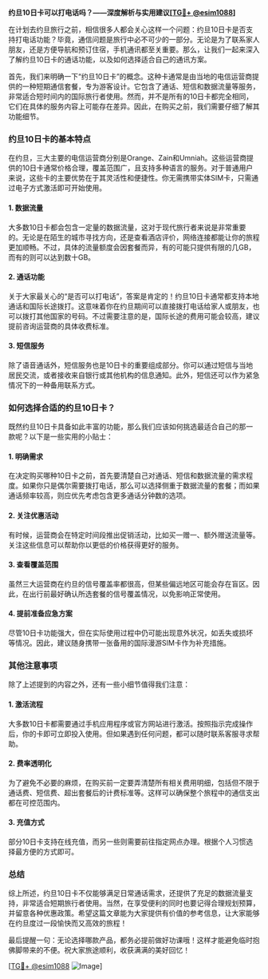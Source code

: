 **约旦10日卡可以打电话吗？——深度解析与实用建议[[TG💪+ @esim1088](https://t.me/s/esim1088)]**

在计划去约旦旅行之前，相信很多人都会关心这样一个问题：约旦10日卡是否支持打电话功能？毕竟，通信问题是旅行中必不可少的一部分。无论是为了联系家人朋友，还是方便导航和预订住宿，手机通讯都至关重要。那么，让我们一起来深入了解约旦10日卡的通话功能，以及如何选择适合自己的通讯方案。

首先，我们来明确一下“约旦10日卡”的概念。这种卡通常是由当地的电信运营商提供的一种短期通信套餐，专为游客设计。它包含了通话、短信和数据流量等服务，非常适合短时间内的国际旅行者使用。然而，并不是所有的10日卡都完全相同，它们在具体的服务内容上可能存在差异。因此，在购买之前，我们需要仔细了解其功能细节。

### **约旦10日卡的基本特点**

在约旦，三大主要的电信运营商分别是Orange、Zain和Umniah。这些运营商提供的10日卡通常价格合理，覆盖范围广，且支持多种语言的服务。对于普通用户来说，这些卡的主要优势在于其灵活性和便捷性。你无需携带实体SIM卡，只需通过电子方式激活即可开始使用。

#### **1. 数据流量**
大多数10日卡都会包含一定量的数据流量，这对于现代旅行者来说是非常重要的。无论是在陌生的城市寻找方向，还是查看酒店评价，网络连接都能让你的旅程更加顺畅。不过，具体的流量额度会因套餐而异，有的可能只提供有限的几GB，而有的则可以达到数十GB。

#### **2. 通话功能**
关于大家最关心的“是否可以打电话”，答案是肯定的！约旦10日卡通常都支持本地通话和国际长途拨打。这意味着你在约旦期间可以直接拨打电话给家人或朋友，也可以拨打其他国家的号码。不过需要注意的是，国际长途的费用可能会较高，建议提前咨询运营商的具体收费标准。

#### **3. 短信服务**
除了语音通话外，短信服务也是10日卡的重要组成部分。你可以通过短信与当地居民交流，或者接收来自银行或其他机构的信息通知。此外，短信还可以作为紧急情况下的一种备用联系方式。

### **如何选择合适的约旦10日卡？**

既然约旦10日卡具备如此丰富的功能，那么我们应该如何挑选最适合自己的那一款呢？以下是一些实用的小贴士：

#### **1. 明确需求**
在决定购买哪种10日卡之前，首先要清楚自己对通话、短信和数据流量的需求程度。如果你只是偶尔需要拨打电话，那么可以选择侧重于数据流量的套餐；而如果通话频率较高，则应优先考虑包含更多通话分钟数的选项。

#### **2. 关注优惠活动**
有时候，运营商会在特定时间段推出促销活动，比如买一赠一、额外赠送流量等。关注这些信息可以帮助你以更低的价格获得更好的服务。

#### **3. 查看覆盖范围**
虽然三大运营商在约旦的信号覆盖率都很高，但某些偏远地区可能会存在盲区。因此，在出行前最好确认所选套餐的信号覆盖情况，以免影响正常使用。

#### **4. 提前准备应急方案**
尽管10日卡功能强大，但在实际使用过程中仍可能出现意外状况，如丢失或损坏等情况。因此，建议随身携带一张备用的国际漫游SIM卡作为补充措施。

### **其他注意事项**

除了上述提到的内容之外，还有一些小细节值得我们注意：

#### **1. 激活流程**
大多数10日卡都需要通过手机应用程序或官方网站进行激活。按照指示完成操作后，你的卡即可立即投入使用。但如果遇到任何问题，都可以随时联系客服寻求帮助。

#### **2. 费率透明化**
为了避免不必要的麻烦，在购买前一定要弄清楚所有相关费用明细，包括但不限于通话费、短信费、超出套餐后的计费标准等。这样可以确保整个旅程中的通信支出都在可控范围内。

#### **3. 充值方式**
部分10日卡支持在线充值，而另一些则需要前往指定网点办理。根据个人习惯选择最方便的方式即可。

### **总结**

综上所述，约旦10日卡不仅能够满足日常通话需求，还提供了充足的数据流量支持，非常适合短期旅行者使用。当然，在享受便利的同时也要记得合理规划预算，并留意各种优惠政策。希望这篇文章能为大家提供有价值的参考信息，让大家能够在约旦度过一段愉快而又高效的旅程！

最后提醒一句：无论选择哪款产品，都务必提前做好功课哦！这样才能避免临时抱佛脚带来的不便。祝大家旅途顺利，收获满满的美好回忆！

[[TG💪+ @esim1088](https://t.me/s/esim1088) ![Image](https://i.postimg.cc/4NQfJmqS/Snipaste-2025-05-13-00-14-12.png)]